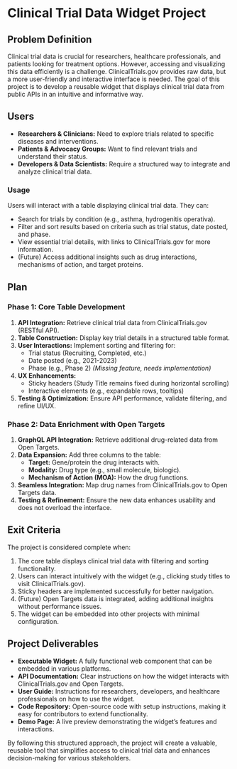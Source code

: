 # Clinical Trial Data Widget Project

## Problem Definition
Clinical trial data is crucial for researchers, healthcare professionals, and patients looking for treatment options. However, accessing and visualizing this data efficiently is a challenge. ClinicalTrials.gov provides raw data, but a more user-friendly and interactive interface is needed. The goal of this project is to develop a reusable widget that displays clinical trial data from public APIs in an intuitive and informative way.

## Users
- **Researchers & Clinicians:** Need to explore trials related to specific diseases and interventions.
- **Patients & Advocacy Groups:** Want to find relevant trials and understand their status.
- **Developers & Data Scientists:** Require a structured way to integrate and analyze clinical trial data.

### Usage
Users will interact with a table displaying clinical trial data. They can:
- Search for trials by condition (e.g., asthma, hydrogenitis operativa).
- Filter and sort results based on criteria such as trial status, date posted, and phase.
- View essential trial details, with links to ClinicalTrials.gov for more information.
- (Future) Access additional insights such as drug interactions, mechanisms of action, and target proteins.

## Plan
### Phase 1: Core Table Development
1. **API Integration:** Retrieve clinical trial data from ClinicalTrials.gov (RESTful API).
2. **Table Construction:** Display key trial details in a structured table format.
3. **User Interactions:** Implement sorting and filtering for:
   - Trial status (Recruiting, Completed, etc.)
   - Date posted (e.g., 2021-2023)
   - Phase (e.g., Phase 2) *(Missing feature, needs implementation)*
4. **UX Enhancements:**
   - Sticky headers (Study Title remains fixed during horizontal scrolling)
   - Interactive elements (e.g., expandable rows, tooltips)
5. **Testing & Optimization:** Ensure API performance, validate filtering, and refine UI/UX.

### Phase 2: Data Enrichment with Open Targets
1. **GraphQL API Integration:** Retrieve additional drug-related data from Open Targets.
2. **Data Expansion:** Add three columns to the table:
   - **Target:** Gene/protein the drug interacts with.
   - **Modality:** Drug type (e.g., small molecule, biologic).
   - **Mechanism of Action (MOA):** How the drug functions.
3. **Seamless Integration:** Map drug names from ClinicalTrials.gov to Open Targets data.
4. **Testing & Refinement:** Ensure the new data enhances usability and does not overload the interface.

## Exit Criteria
The project is considered complete when:
1. The core table displays clinical trial data with filtering and sorting functionality.
2. Users can interact intuitively with the widget (e.g., clicking study titles to visit ClinicalTrials.gov).
3. Sticky headers are implemented successfully for better navigation.
4. (Future) Open Targets data is integrated, adding additional insights without performance issues.
5. The widget can be embedded into other projects with minimal configuration.

## Project Deliverables
- **Executable Widget:** A fully functional web component that can be embedded in various platforms.
- **API Documentation:** Clear instructions on how the widget interacts with ClinicalTrials.gov and Open Targets.
- **User Guide:** Instructions for researchers, developers, and healthcare professionals on how to use the widget.
- **Code Repository:** Open-source code with setup instructions, making it easy for contributors to extend functionality.
- **Demo Page:** A live preview demonstrating the widget’s features and interactions.

By following this structured approach, the project will create a valuable, reusable tool that simplifies access to clinical trial data and enhances decision-making for various stakeholders.

